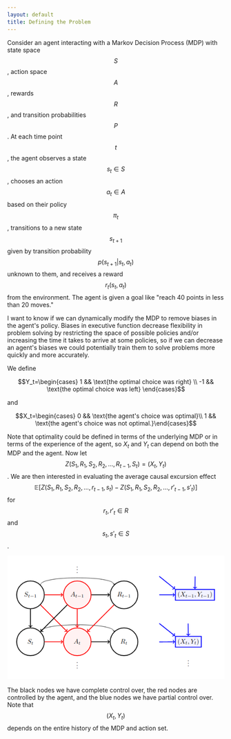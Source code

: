 ```yaml
---
layout: default
title: Defining the Problem
---
```


Consider an agent interacting with a Markov Decision Process (MDP) with state space $$S$$, action space $$A$$, rewards $$R$$, and transition probabilities $$P$$.  At each time point $$t$$, the agent observes a state $$s_t\in S$$, chooses an action $$a_t\in A$$ based on their policy $$\pi_t$$, transitions to a new state $$s_{t+1}$$ given by transition probability $$p(s_{t+1}|s_t,a_t)$$ unknown to them, and receives a reward $$r_t(s_{t}, a_{t})$$ from the environment.  The agent is given a goal like "reach 40 points in less than 20 moves." 

I want to know if we can dynamically modify the MDP to remove biases in the agent's policy.  Biases in executive function decrease flexibility in problem solving by restricting the space of possible policies and/or increasing the time it takes to arrive at some policies, so if we can decrease an agent's biases we could potentially train them to solve problems more quickly and more accurately.

We define 

$$Y_t=\begin{cases} 1 && \text{the optimal choice was right} \\ -1 && \text{the optimal choice was left} \end{cases}$$ 

and 

$$X_t=\begin{cases} 0 && \text{the agent's choice was optimal}\\
1 && \text{the agent's choice was not optimal.}\end{cases}$$  

Note that optimality could be defined in terms of the underlying MDP or in terms of the experience of the agent, so $X_t$ and $Y_t$ can depend on both the MDP and the agent.  Now let $$Z(S_1,R_1,S_2,R_2,...,R_{t-1},S_t) = (X_t,Y_t)$$.  We are then interested in evaluating the average causal excursion effect $$\mathbb{E}[Z(S_1,R_1,S_2,R_2,...,r_{t-1},s_t) - Z(S_1,R_1,S_2,R_2,...,r'_{t-1},s'_t)]$$ for $$r_t,r'_t\in R$$ and $$s_t,s'_t\in S$$.

![Directed Acyclic Graph](/assets/images/dag.png)

The black nodes we have complete control over, the red nodes are controlled by the agent, and the blue nodes we have partial control over.  Note that $$(X_t, Y_t)$$ depends on the entire history of the MDP and action set.
